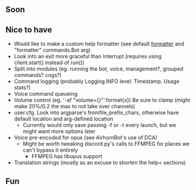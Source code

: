 ## Soon

## Nice to have
- Would like to make a custom help formatter
(see default [formatter](https://github.com/Rapptz/discord.py/blob/async/discord/ext/commands/formatter.py)
and "formatter" commands.Bot arg)
- Look into an exit more graceful than Interrupt (requires using client.start() instead of run())
- Split into modules (eg. running the bot, voice, management?, grouped commands? cogs?)
- Command logging (probably Logging.INFO level. Timestamp. Usage stats?)
- Voice command queueing
- Volume control (eg. '-af "volume={}"'.format{x}) Be sure to clamp (might make 20%/0.2 the max to not take over channels)
- user.cfg. Look into argparse's fromfile_prefix_chars, otherwise have default location and arg-defined location
    - Currently would only save passing -f or -t every launch, but we might want more options later
- Voice pre-encoded for opus (see AirhornBot's use of DCA)
    - Might be worth tweaking discord.py's calls to FFMPEG for places we can't bypass it entirely
        - FFMPEG has libopus support
- Translation strings (mostly as an excuse to shorten the help= sections)

## Fun
